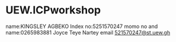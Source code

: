# UEW.ICPworkshop
name:KINGSLEY AGBEKO
Index no:5251570247
momo no and name:0265983881 Joyce Teye Nartey
email 521570247@st.uew.gh
